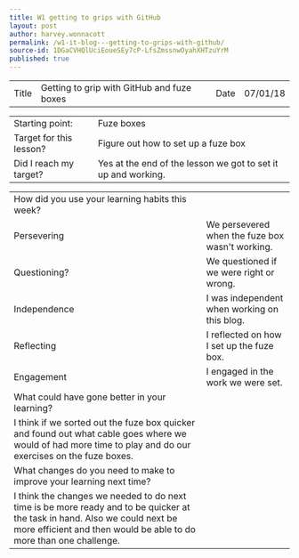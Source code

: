 ```yaml
---
title: W1 getting to grips with GitHub
layout: post
author: harvey.wonnacott
permalink: /w1-it-blog---getting-to-grips-with-github/
source-id: 1DGaCVHQlUciEoueSEy7cP-LfsZmssnwOyahXHTzuYrM
published: true
---
```

<table>
  <tr>
    <td>Title</td>
    <td>Getting to grip with GitHub and fuze boxes</td>
    <td>Date</td>
    <td>07/01/18</td>
  </tr>
</table>


<table>
  <tr>
    <td>Starting point:</td>
    <td>Fuze boxes</td>
  </tr>
  <tr>
    <td>Target for this lesson?</td>
    <td>Figure out how to set up a fuze box</td>
  </tr>
  <tr>
    <td>Did I reach my target? </td>
    <td>Yes at the end of the lesson we got to set it up and working.</td>
  </tr>
</table>


<table>
  <tr>
    <td>How did you use your learning habits this week?</td>
    <td></td>
  </tr>
  <tr>
    <td>Persevering</td>
    <td>We persevered when the fuze box wasn't working.</td>
  </tr>
  <tr>
    <td>Questioning?</td>
    <td>We questioned if we were right or wrong.</td>
  </tr>
  <tr>
    <td>Independence</td>
    <td>I was independent when working on this blog.</td>
  </tr>
  <tr>
    <td>Reflecting</td>
    <td>I reflected on how I set up the fuze box.</td>
  </tr>
  <tr>
    <td>Engagement</td>
    <td>I engaged in the work we were set.</td>
  </tr>
  <tr>
    <td>What could have gone better in your learning?</td>
    <td></td>
  </tr>
  <tr>
    <td>I think if we sorted out the fuze box quicker and found out what cable goes where we would of had more time to play and do our exercises on the fuze boxes.</td>
    <td></td>
  </tr>
  <tr>
    <td>What changes do you need to make to improve your learning next time?</td>
    <td></td>
  </tr>
  <tr>
    <td>I think the changes we needed to do next time is be more ready and to be quicker at the task in hand. Also we could next be more efficient and then would be able to do more than one challenge. </td>
    <td></td>
  </tr>
</table>


